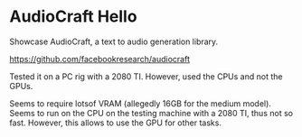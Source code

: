 # AudioCraft Hello
Showcase AudioCraft, a text to audio generation library.

https://github.com/facebookresearch/audiocraft

Tested it on a PC rig with a 2080 TI. However, used the CPUs and not the GPUs.

Seems to require lotsof VRAM (allegedly 16GB for the medium model).  
Seems to run on the CPU on the testing machine with a 2080 TI, thus not so fast.
However, this allows to use the GPU for other tasks.
